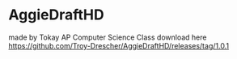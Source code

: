# AggieDraftHD
made by Tokay AP Computer Science Class
download here
https://github.com/Troy-Drescher/AggieDraftHD/releases/tag/1.0.1
